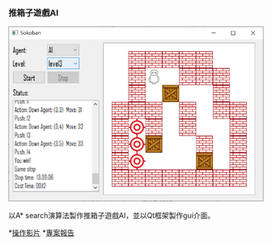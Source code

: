 ### 推箱子遊戲AI
![展示圖片](demo.png)

以A* search演算法製作推箱子遊戲AI，並以Qt框架製作gui介面。

*[操作影片](https://www.youtube.com/watch?v=eBJRWLcXnYY)
*[專案報告](../../team1_final.docx)